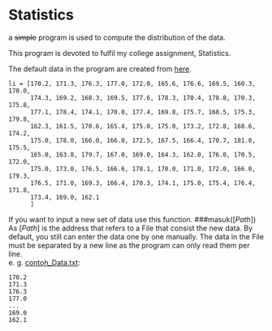 # Statistics
a ~~simple~~ program is used to compute the distribution of the data.

This program is devoted to fulfil my college assignment, Statistics.

The default data in the program are created from [here](https://github.com/Z-Fikar/country-data/blob/master/src/country-avg-male-height.json).
```
li = [170.2, 171.3, 176.3, 177.0, 172.0, 165.6, 176.6, 169.5, 160.3, 170.0,
      174.3, 169.2, 168.3, 169.5, 177.6, 178.3, 170.4, 178.8, 170.3, 175.8,
      177.1, 178.4, 174.1, 170.0, 177.4, 169.8, 175.7, 168.5, 175.3, 179.8,
      162.3, 161.5, 170.6, 165.4, 175.0, 175.0, 173.2, 172.8, 168.6, 174.2,
      175.0, 178.0, 166.0, 166.0, 172.5, 167.5, 166.4, 170.7, 181.0, 175.5,
      165.0, 163.8, 179.7, 167.0, 169.0, 164.3, 162.0, 176.0, 170.5, 172.0,
      175.0, 173.0, 176.5, 166.6, 178.1, 170.0, 171.0, 172.0, 166.0, 179.3,
      176.5, 171.0, 169.3, 166.4, 170.3, 174.1, 175.0, 175.4, 176.4, 171.8,
      173.4, 169.0, 162.1
      ]
```

If you want to input a new set of data use this function.
###masuk([*Path*])
As [*Path*] is the address that refers to a File that consist the new data. By default, you still can enter the data one by one manually.
The data in the File must be separated by a new line as the program can only read them per line. <br> e. g. [contoh_Data.txt](https://github.com/Z-Fikar/Statistics/blob/master/contoh_data.txt):
```
170.2
171.3
176.3
177.0
...
169.0
162.1
```
